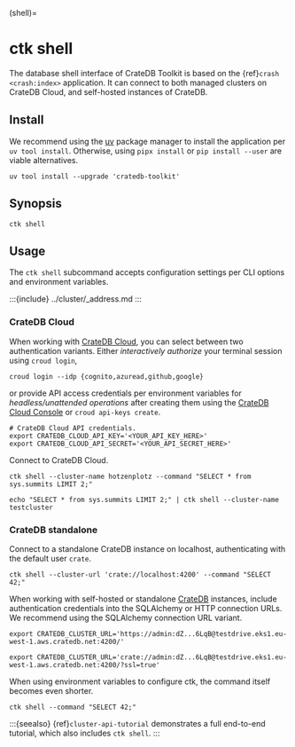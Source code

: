 (shell)=
# ctk shell

The database shell interface of CrateDB Toolkit is based on the
{ref}`crash <crash:index>` application. It can connect to both
managed clusters on CrateDB Cloud, and self-hosted instances of
CrateDB.

## Install

We recommend using the [uv] package manager to install the application per
`uv tool install`. Otherwise, using `pipx install` or `pip install --user`
are viable alternatives.
```shell
uv tool install --upgrade 'cratedb-toolkit'
```

## Synopsis

```shell
ctk shell
```

## Usage

The `ctk shell` subcommand accepts configuration settings per CLI options and
environment variables.

:::{include} ../cluster/_address.md
:::

### CrateDB Cloud

When working with [CrateDB Cloud], you can select between two authentication variants.
Either _interactively authorize_ your terminal session using `croud login`,
```shell
croud login --idp {cognito,azuread,github,google}
```
or provide API access credentials per environment variables for _headless/unattended
operations_ after creating them using the [CrateDB Cloud Console] or
`croud api-keys create`.
```shell
# CrateDB Cloud API credentials.
export CRATEDB_CLOUD_API_KEY='<YOUR_API_KEY_HERE>'
export CRATEDB_CLOUD_API_SECRET='<YOUR_API_SECRET_HERE>'
```

Connect to CrateDB Cloud.
```shell
ctk shell --cluster-name hotzenplotz --command "SELECT * from sys.summits LIMIT 2;"
```
```shell
echo "SELECT * from sys.summits LIMIT 2;" | ctk shell --cluster-name testcluster
```

### CrateDB standalone

Connect to a standalone CrateDB instance on localhost, authenticating with the
default user `crate`.
```shell
ctk shell --cluster-url 'crate://localhost:4200' --command "SELECT 42;"
```

When working with self-hosted or standalone [CrateDB] instances, include
authentication credentials into the SQLAlchemy or HTTP connection URLs.
We recommend using the SQLAlchemy connection URL variant.
```shell
export CRATEDB_CLUSTER_URL='https://admin:dZ...6LqB@testdrive.eks1.eu-west-1.aws.cratedb.net:4200/'
```
```shell
export CRATEDB_CLUSTER_URL='crate://admin:dZ...6LqB@testdrive.eks1.eu-west-1.aws.cratedb.net:4200/?ssl=true'
```
When using environment variables to configure ctk, the command itself becomes even shorter.
```shell
ctk shell --command "SELECT 42;"
```


:::{seealso}
{ref}`cluster-api-tutorial` demonstrates a full end-to-end tutorial, which also includes
`ctk shell`.
:::


[CrateDB]: https://cratedb.com/database
[CrateDB Cloud]: https://cratedb.com/docs/cloud/
[CrateDB Cloud Console]: https://console.cratedb.cloud/
[uv]: https://docs.astral.sh/uv/
